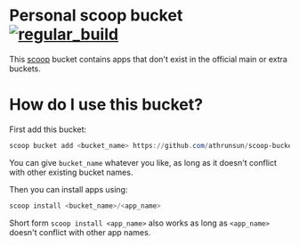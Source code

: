 # Personal scoop bucket [![regular_build](https://github.com/athrunsun/scoop-bucket/actions/workflows/regular-build.yaml/badge.svg)](https://github.com/athrunsun/scoop-bucket/actions/workflows/regular-build.yaml)

This [scoop](https://github.com/ScoopInstaller/Scoop) bucket contains apps that don't exist in the official main or extra buckets.

# How do I use this bucket?
First add this bucket:

```powershell
scoop bucket add <bucket_name> https://github.com/athrunsun/scoop-bucket.git
```

You can give `bucket_name` whatever you like, as long as it doesn't conflict with other existing bucket names.

Then you can install apps using:

```powershell
scoop install <bucket_name>/<app_name>
```

Short form `scoop install <app_name>` also works as long as `<app_name>` doesn't conflict with other app names.
